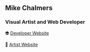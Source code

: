 ## Mike Chalmers
### Visual Artist and Web Developer

👽 [Developer Website](https://websitewizard.net)

🍟 [Artist Website](https://mikechalmers.co.uk)

<!--
**mikechalmers/mikechalmers** is a ✨ _special_ ✨ repository because its `README.md` (this file) appears on your GitHub profile.

Here are some ideas to get you started:

- 🔭 I’m currently working on ...
- 🌱 I’m currently learning ...
- 👯 I’m looking to collaborate on ...
- 🤔 I’m looking for help with ...
- 💬 Ask me about ...
- 📫 How to reach me: ...
- 😄 Pronouns: ...
- ⚡ Fun fact: ...
-->
